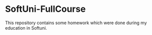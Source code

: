 # SoftUni-FullCourse
This repository contains some homework which were done during my education in Softuni.
